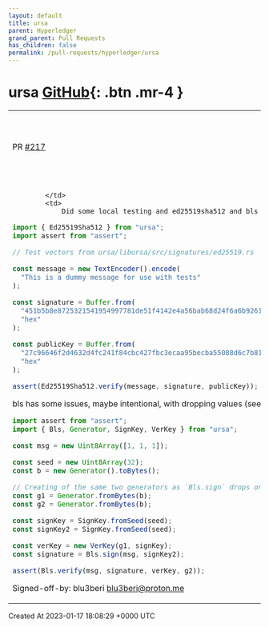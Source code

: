 ```yaml
---
layout: default
title: ursa
parent: Hyperledger
grand_parent: Pull Requests
has_children: false
permalink: /pull-requests/hyperledger/ursa
---
```


# ursa <span class="fs-3 right-align">[GitHub](https://github.com/hyperledger/ursa){: .btn .mr-4 }</span>


<div>
    <table>
        <tr>
            <td>
                PR <a href="https://github.com/hyperledger/ursa/pull/217" class=".btn">#217</a>
            </td>
            <td>
                <b>
                    fix(wasm): compilable and updated some of the bindings
                </b>
            </td>
        </tr>
        <tr>
            <td>
                
            </td>
            <td>
                Did some local testing and ed25519sha512 and bls seem to work.


```typescript
import { Ed25519Sha512 } from "ursa";
import assert from "assert";

// Test vectors from ursa/libursa/src/signatures/ed25519.rs

const message = new TextEncoder().encode(
  "This is a dummy message for use with tests"
);

const signature = Buffer.from(
  "451b5b8e8725321541954997781de51f4142e4a56bab68d24f6a6b92615de5eefb74134138315859a32c7cf5fe5a488bc545e2e08e5eedfd1fb10188d532d808",
  "hex"
);

const publicKey = Buffer.from(
  "27c96646f2d4632d4fc241f84cbc427fbc3ecaa95becba55088d6c7b81fc5bbf",
  "hex"
);

assert(Ed25519Sha512.verify(message, signature, publicKey));
```

bls has some issues, maybe intentional, with dropping values (see g1 and g2).
```typescript
import assert from "assert";
import { Bls, Generator, SignKey, VerKey } from "ursa";

const msg = new Uint8Array([1, 1, 1]);

const seed = new Uint8Array(32);
const b = new Generator().toBytes();

// Creating of the same two generators as `Bls.sign` drops one and `Bls.verify` as well.
const g1 = Generator.fromBytes(b);
const g2 = Generator.fromBytes(b);

const signKey = SignKey.fromSeed(seed);
const signKey2 = SignKey.fromSeed(seed);

const verKey = new VerKey(g1, signKey);
const signature = Bls.sign(msg, signKey2);

assert(Bls.verify(msg, signature, verKey, g2));
```

Signed-off-by: blu3beri <blu3beri@proton.me>
            </td>
        </tr>
    </table>
    <div class="right-align">
        Created At 2023-01-17 18:08:29 +0000 UTC
    </div>
</div>

